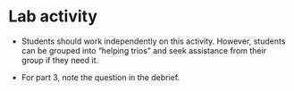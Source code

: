 # Lab activity

- Students should work independently on this activity. However, students can be grouped into “helping trios” and seek assistance from their group if they need it.
  
- For part 3, note the question in the debrief.
